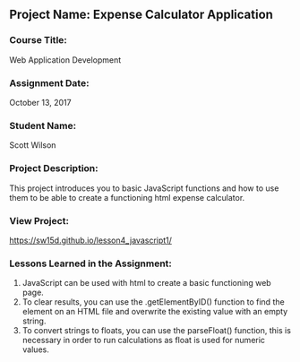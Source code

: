 ## Project Name:  Expense Calculator Application

### Course Title:
Web Application Development

### Assignment Date:  
October 13, 2017

### Student Name:  
Scott Wilson

### Project Description:
This project introduces you to basic JavaScript functions and how to use them to be able to create a functioning html expense calculator.

### View Project:
https://sw15d.github.io/lesson4_javascript1/

### Lessons Learned in the Assignment:
1. JavaScript can be used with html to create a basic functioning web page.
2. To clear results, you can use the .getElementByID() function to find the element on an HTML file and overwrite the existing value with an empty string. 
3. To convert strings to floats, you can use the parseFloat() function, this is necessary in order to run calculations as float is used for numeric values.


